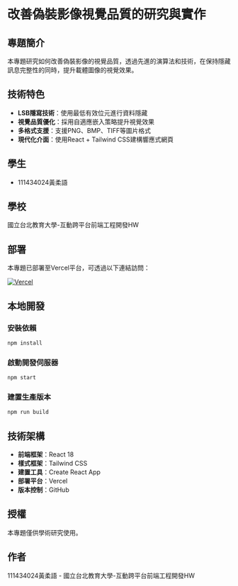 # 改善偽裝影像視覺品質的研究與實作

## 專題簡介

本專題研究如何改善偽裝影像的視覺品質，透過先進的演算法和技術，在保持隱藏訊息完整性的同時，提升載體圖像的視覺效果。

## 技術特色

- **LSB隱寫技術**：使用最低有效位元進行資料隱藏
- **視覺品質優化**：採用自適應嵌入策略提升視覺效果
- **多格式支援**：支援PNG、BMP、TIFF等圖片格式
- **現代化介面**：使用React + Tailwind CSS建構響應式網頁

## 學生

- 111434024黃柔語

## 學校

國立台北教育大學-互動跨平台前端工程開發HW

## 部署

本專題已部署至Vercel平台，可透過以下連結訪問：

[![Vercel](https://vercel.com/button)](https://vercel.com/new/clone?repository-url=https://github.com/your-username/steganography-project)

## 本地開發

### 安裝依賴

```bash
npm install
```

### 啟動開發伺服器

```bash
npm start
```

### 建置生產版本

```bash
npm run build
```

## 技術架構

- **前端框架**：React 18
- **樣式框架**：Tailwind CSS
- **建置工具**：Create React App
- **部署平台**：Vercel
- **版本控制**：GitHub

## 授權

本專題僅供學術研究使用。

## 作者

111434024黃柔語 - 國立台北教育大學-互動跨平台前端工程開發HW
